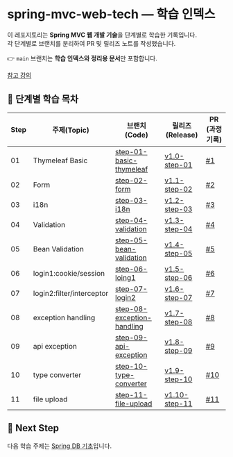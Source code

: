 # spring-mvc-web-tech — 학습 인덱스

이 레포지토리는 **Spring MVC 웹 개발 기술**을 단계별로 학습한 기록입니다.  
각 단계별로 브랜치를 분리하여 PR 및 릴리즈 노트를 작성했습니다.


👉 `main` 브랜치는  **학습 인덱스와 정리용 문서**만 포함합니다.


[참고 강의](https://www.inflearn.com/course/%EC%8A%A4%ED%94%84%EB%A7%81-mvc-2/dashboard)


## 🚦 단계별 학습 목차

| Step | 주제(Topic) | 브랜치 (Code) | 릴리즈 (Release) | PR (과정 기록) |
|------|-------------|---------------|------------------|----------------|
| 01 | Thymeleaf Basic | [step-01-basic-thymeleaf](https://github.com/suuxxirr/spring-mvc-web-tech/tree/step-01-thymeleaf-basic) | [v1.0-step-01](https://github.com/suuxxirr/spring-mvc-web-tech/releases/tag/v1.0-step-01-thymeleaf-basic) | [#1](https://github.com/suuxxirr/spring-mvc-web-tech/pull/1) |
| 02 | Form | [step-02-form](https://github.com/suuxxirr/spring-mvc-web-tech/tree/step-02-form) | [v1.1-step-02](https://github.com/suuxxirr/spring-mvc-web-tech/releases/tag/v1.1-step-02-form) | [#2](https://github.com/suuxxirr/spring-mvc-web-tech/pull/2) |
| 03 | i18n | [step-03-i18n](https://github.com/suuxxirr/spring-mvc-web-tech/tree/step-03-i18n) | [v1.2-step-03](https://github.com/suuxxirr/spring-mvc-web-tech/releases/tag/v1.2-step-03-i18n) | [#3](https://github.com/suuxxirr/spring-mvc-web-tech/pull/3) |
| 04 | Validation | [step-04-validation](https://github.com/suuxxirr/spring-mvc-web-tech/tree/step-04-validation) | [v1.3-step-04](https://github.com/suuxxirr/spring-mvc-web-tech/releases/tag/v1.3-step-04-validation) | [#4](https://github.com/suuxxirr/spring-mvc-web-tech/pull/4) |
| 05 | Bean Validation | [step-05-bean-validation](https://github.com/suuxxirr/spring-mvc-web-tech/tree/step-05-bean-validation) | [v1.4-step-05](https://github.com/suuxxirr/spring-mvc-web-tech/releases/tag/v1.4-step-05-bean-validation) | [#5](https://github.com/suuxxirr/spring-mvc-web-tech/pull/5) |
| 06 | login1:cookie/session | [step-06-loing1](https://github.com/suuxxirr/spring-mvc-web-tech/tree/step-06-login1) | [v1.5-step-06](https://github.com/suuxxirr/spring-mvc-web-tech/releases/tag/v1.5-step-06-login1) | [#6](https://github.com/suuxxirr/spring-mvc-web-tech/pull/6) |
| 07 | login2:filter/interceptor | [step-07-login2](https://github.com/suuxxirr/spring-mvc-web-tech/tree/step-07-login2) | [v1.6-step-07](https://github.com/suuxxirr/spring-mvc-web-tech/releases/tag/v1.6-step-07-login2) | [#7](https://github.com/suuxxirr/spring-mvc-web-tech/pull/7) |
| 08 | exception handling | [step-08-exception-handling](https://github.com/suuxxirr/spring-mvc-web-tech/tree/step-08-exception-handling) | [v1.7-step-08](https://github.com/suuxxirr/spring-mvc-web-tech/releases/tag/v1.7-step-08-exception) | [#8](https://github.com/suuxxirr/spring-mvc-web-tech/pull/8) |
| 09 | api exception | [step-09-api-exception](https://github.com/suuxxirr/spring-mvc-web-tech/tree/step-09-api-exception) | [v1.8-step-09](https://github.com/suuxxirr/spring-mvc-web-tech/releases/tag/v1.8-step-09-api-exception) | [#9](https://github.com/suuxxirr/spring-mvc-web-tech/pull/9) |
| 10 | type converter | [step-10-type-converter](https://github.com/suuxxirr/spring-mvc-web-tech/tree/step-10-converter) | [v1.9-step-10](https://github.com/suuxxirr/spring-mvc-web-tech/releases/tag/v1.9-step-10-type-converter) | [#10](https://github.com/suuxxirr/spring-mvc-web-tech/pull/10) |
| 11 | file upload | [step-11-file-upload](https://github.com/suuxxirr/spring-mvc-web-tech/tree/step-11-file-upload) | [v1.10-step-11](https://github.com/suuxxirr/spring-mvc-web-tech/releases/tag/v1.10-step-11-file-upload) | [#11](https://github.com/suuxxirr/spring-mvc-web-tech/pull/11) |


## 🚀 Next Step
다음 학습 주제는 [Spring DB 기초](https://github.com/suuxxirr/spring-db-basic)입니다.  




